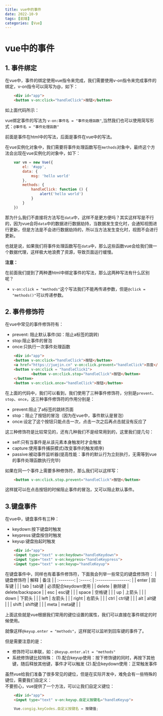 ```yaml
---
title: vue中的事件
date: 2022-10-9
tags: [前端]
categories: [Vue]
---
```

# vue中的事件

## 1. 事件绑定
在vue中，事件的绑定使用vue指令来完成，我们需要使用v-on指令来完成事件的绑定，v-on指令可以简写为@，如下：

```html
    <div id="app">
    <button v-on:click="handleClick">按钮</button>
```

如上面代码所示：

vue绑定事件的写法为 `v-on:事件名 = "事件处理函数"`,当然我们也可以使用简写形式：`@事件名 = "事件处理函数"`

前面是事件在html中的写法，后面是事件在vue中的写法。

在vue实例化对象中，我们需要将事件处理函数写在`methods`对象中，最终这个方法会出现在vue实例化的对象中，如下：

```javascript
    var vm = new Vue({
        el: '#app',
        data: {
            msg: 'hello world'
        },
        methods: {
            handleClick: function () {
                alert('hello world')
            }
        }
    })
```

那为什么我们不直接将方法写在`data`中，这样不是更方便吗？其实这样写是不行的，因为vue会将`data`中的数据进行数据劫持，当数据发生变化时，会通知视图进行更新，但是方法是不会进行数据劫持的，所以当方法发生变化时，视图不会进行更新。

也就是说，如果我们将事件处理函数写在`data`中，那么这些函数vue会给我们做一个数据代理，这样极大地浪费了资源，导致页面运行缓慢。

**注意：**

在前面我们提到了两种遭html中绑定事件的写法，那么这两种写法有什么区别呢？

- `v-on:click = "methods"`这个写法我们不能再传递参数，但是`@click = "methods()"`可以传递参数。

## 2. 事件修饰符

在vue中常见的事件修饰符有：

- prevent: 阻止默认事件(如：阻止a标签的跳转)
- stop:阻止事件的冒泡
- once:只执行一次事件处理函数

```html
    <div id="app">
    <button v-on:click="handleClick">按钮</button>
    <a href="https://juejin.cn" v-on:click.prevent="handleClick">百度</a>
    <button v-on:click = "handleClick1">
            <button v-on:click.stop="handleClick">按钮</button>
    </button>
    <button v-on:click.once="handleClick">按钮</button>
```

在上面的代码中，我们可以看到，我们使用了三种事件修饰符，分别是`prevent`、`stop`、`once`，这三种事件修饰符的作用分别是：

- prevent:阻止了a标签的跳转页面
- stop：阻止了按钮的冒泡（因为在vue中，事件默认是冒泡）
- once:设定了这个按钮只能点击一次，点击一次之后再点击就没有反应了

这三种修饰符是比较常见的，还有几种我们不是经常用到的，这里我们提几句：

- self:只有当事件是从该元素本身触发时才会触发
- capture:使用事件捕获模式(改变事件的触发顺序)
- passive:被动事件监听器(提高性能：事件的默认行为立刻执行，无需等到vue的事件处理函数执行完毕)

如果在同一个事件上需要多种修饰符，那么我们可以这样写：

```html
    <button v-on:click.stop.prevent="handleClick">按钮</button>
```

这样就可以在点击按钮的时候阻止事件的冒泡，又可以阻止默认事件。

## 3.键盘事件

在vue中，键盘事件有三种：

- keydown:按下键盘时触发
- keypress:键盘按住时触发
- keyup:键盘抬起时触发

```html
    <div id="app">
    <input type="text" v-on:keydown="handleKeydown">
    <input type="text" v-on:keypress="handleKeypress">
    <input type="text" v-on:keyup="handleKeyup">
```

在键盘事件中，同样也有着事件修饰符，下面我会列举一些常见的键盘修饰符：
| 键盘修饰符 |  解释   |        备注         |
| :--------: | :-----: | :-----------------: |
|   enter    | 回车键  |                     |
|    tab     |  tab键  | 必须配合keydown使用 |
|   delete   | 删除键  |  delete/backspace   |
|    esc     |  esc键  |                     |
|   space    | 空格键  |                     |
|     up     | 上箭头  |                     |
|    down    | 下箭头  |                     |
|    left    | 左箭头  |                     |
|   right    | 右箭头  |                     |
|    ctrl    | ctrl键  |                     |
|    alt     |  alt键  |                     |
|   shift    | shift键 |                     |
|    meta    | meta键  |                     |

上面这些就是vue根据我们常用的键位设置的属性，我们可以直接在事件绑定的时候使用。

就像这样`@keyup.enter = "methods"`，这样就可以监听到回车键的事件了。

但是需要注意的是：

- 修饰符可以串联，如：`@keyup.enter.alt = "methods"`
- 系统修饰键比较特殊：
    (1).配合keyup使用：按下修饰键的同时，再按下其他键，随后释放其他键，事件才可以触发
    (2).配合keydown使用：正常触发事件

虽然vue给我们准备了很多常见的键位，但是在实际开发中，难免会有一些特殊的键位，需要我们自定义：  
不要担心，vue提供了一个方法，可以让我们自定义键位：

```html
    <div id="app">
    <input type="text" v-on:keyup.自定义按键名="handleKeyup">
```

```js
    Vue.congig.keyCodes.自定义按键名 = 按键值;
```
